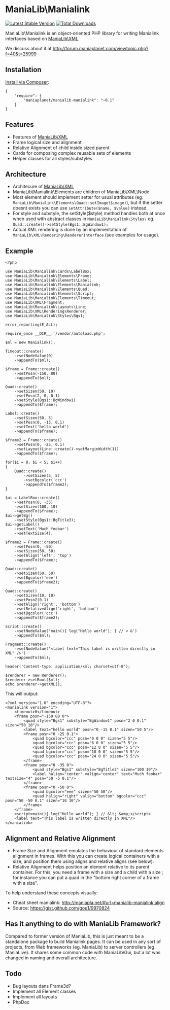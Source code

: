 ManiaLib\Manialink
===================================================

[![Latest Stable Version](https://poser.pugx.org/maniaplanet/manialib-manialink/v/stable.png)](https://packagist.org/packages/maniaplanet/manialib-manialink)
[![Total Downloads](https://poser.pugx.org/maniaplanet/manialib-manialink/downloads.png)](https://packagist.org/packages/maniaplanet/manialib-manialink)

ManiaLib\Manialink is an object-oriented PHP library for writing Manialink interfaces based on [ManiaLib\XML](https://github.com/maniaplanet/manialib-xml).

We discuss about it at http://forum.maniaplanet.com/viewtopic.php?f=40&t=25999

Installation
-----------------------------

[Install via Composer](https://getcomposer.org/):

```
{
	"require": {
        "maniaplanet/manialib-manialink": "~0.1"
    }
}
```

Features
-----------------------------
 * Features of [ManiaLib\XML](https://github.com/maniaplanet/manialib-xml#features)
 * Frame logical size and alignment
 * Relative Alignment of child inside sized parent
 * Cards for composing complex reusable sets of elements
 * Helper classes for all styles/substyles

Architecture
-----------------------------

 * Architecure of [ManiaLib\XML](https://github.com/maniaplanet/manialib-xml#architecture)
 * ManiaLib\Manialink\Elements are children of ManiaLib\XML\Node
 * Most element should implement setter for usual attributes (eg. `ManiaLib\Manialink\Elements\Quad::setImage($image)`), 
but if the setter doesnt exists you can use `setAttribute($name, $value)` instead.
 * For style and substyle, the setStyle($style) method handles both at once when used with abstract classes 
in `ManiaLib\Manialink\Styles\` eg. `Quad::create()->setStyle(Bgs1::BgWindow1);`
 * Actual XML rendering is done by an implementation of `ManiaLib\XML\Rendering\RendererInterface` (see examples for usage).

Example
-----------------------------

```
<?php

use ManiaLib\Manialink\Cards\LabelBox;
use ManiaLib\Manialink\Elements\Frame;
use ManiaLib\Manialink\Elements\Label;
use ManiaLib\Manialink\Elements\Manialink;
use ManiaLib\Manialink\Elements\Quad;
use ManiaLib\Manialink\Elements\Script;
use ManiaLib\Manialink\Elements\Timeout;
use ManiaLib\XML\Fragment;
use ManiaLib\Manialink\Layouts\Line;
use ManiaLib\XML\Rendering\Renderer;
use ManiaLib\Manialink\Styles\Bgs1;

error_reporting(E_ALL);

require_once __DIR__.'/vendor/autoload.php';

$ml = new Manialink();

Timeout::create()
	->setNodeValue(0)
	->appendTo($ml);

$frame = Frame::create()
	->setPosn(-150, 80)
	->appendTo($ml);

Quad::create()
	->setSizen(50, 10)
	->setPosn(2, 0, 0.1)
	->setStyle(Bgs1::BgWindow1)
	->appendTo($frame);

Label::create()
	->setSizen(50, 5)
	->setPosn(0, -15, 0.1)
	->setText('hello world')
	->appendTo($frame);

$frame2 = Frame::create()
	->setPosn(0, -25, 0.1)
	->setLayout(Line::create()->setMarginWidth(1))
	->appendTo($frame);

for($i = 0; $i < 5; $i++)
{
	Quad::create()
		->setSizen(5, 5)
		->setBgcolor('ccc')
		->appendTo($frame2);
}

$ui = LabelBox::create()
	->setPosn(0, -35)
	->setSizen(100, 10)
	->appendTo($frame);
$ui->getBg()
	->setStyle(Bgs1::BgTitle3);
$ui->getLabel()
	->setText('Much foobar')
	->setTextSize(4);

$frame2 = Frame::create()
	->setPosn(0, -50)
	->setSizen(50, 50)
	->setAlign('left', 'top')
	->appendTo($frame);

Quad::create()
	->setSizen(50, 50)
	->setBgcolor('eee')
	->appendTo($frame2);

Quad::create()
	->setSizen(10, 10)
	->setPosnZ(0.1)
	->setAlign('right', 'bottom')
	->setRelativeAlign('right', 'bottom')
	->setBgcolor('ccc')
	->appendTo($frame2);

Script::create()
	->setNodeValue('main(){ log("Hello world"); } // < &')
	->appendTo($ml);

Fragment::create()
	->setNodeValue('<label text="This label is written directly in XML" />')
	->appendTo($ml);

header('Content-type: application/xml; charset=utf-8');

$renderer = new Renderer();
$renderer->setRoot($ml);
echo $renderer->getXML();

```

This will output:

```
<?xml version="1.0" encoding="UTF-8"?>
<manialink version="1">
	<timeout>0</timeout>
	<frame posn="-150 80 0">
		<quad style="Bgs1" substyle="BgWindow1" posn="2 0 0.1" sizen="50 10"/>
		<label text="hello world" posn="0 -15 0.1" sizen="50 5"/>
		<frame posn="0 -25 0.1">
			<quad bgcolor="ccc" posn="0 0 0" sizen="5 5"/>
			<quad bgcolor="ccc" posn="6 0 0" sizen="5 5"/>
			<quad bgcolor="ccc" posn="12 0 0" sizen="5 5"/>
			<quad bgcolor="ccc" posn="18 0 0" sizen="5 5"/>
			<quad bgcolor="ccc" posn="24 0 0" sizen="5 5"/>
		</frame>
		<frame posn="0 -35 0">
			<quad style="Bgs1" substyle="BgTitle3" sizen="100 10"/>
			<label halign="center" valign="center" text="Much foobar" textsize="4" posn="50 -5 0.1"/>
		</frame>
		<frame posn="0 -50 0">
			<quad bgcolor="eee" sizen="50 50"/>
			<quad halign="right" valign="bottom" bgcolor="ccc" posn="50 -50 0.1" sizen="10 10"/>
		</frame>
	</frame>
	<script>main(){ log("Hello world"); } // &lt; &amp;</script>
	<label text="This label is written directly in XML"/>
</manialink>

```

Alignment and Relative Alignment 
-----------------------------

 * Frame Size and Alignment emulates the behaviour of standard elements alignment in frames. With this you can create logical containers with a size, and position them using aligns and relative aligns (see below).
 * Relative Alignment helps position an element relative to its parent container. For this, you need a frame with a size and a child with a size ; for instance you can put a quad in the "bottom right corner of a frame with a size".

To help understand these concepts visually:
 * Cheat sheet manialink: http://maniapla.net/#url=manialib-manialink:align
 * Source: https://gist.github.com/gou1/9970824


Has it anything to do with ManiaLib Framework?
-----------------------------

Compared to former version of ManiaLib, this is just meant to be a standalone package to build Manialink pages.
It can be used in any sort of projects, from Web frameworks (eg. ManiaLib) to server controllers (eg. ManiaLive).
It shares some common code with ManiaLib\Gui, but a lot was changed in naming and overall architecture.

Todo
-----------------------------

 * Bug layouts dans Frame3d?
 * Implement all Element classes
 * Implement all layouts
 * PhpDoc
 
